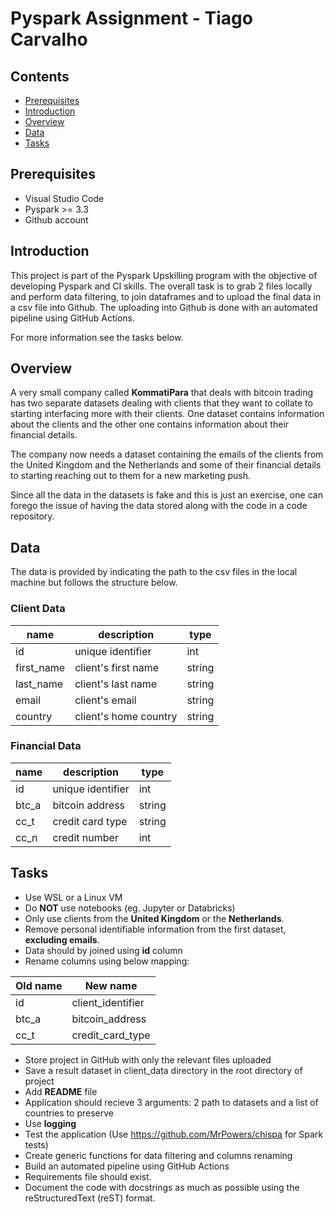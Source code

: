 # Pyspark Assignment - Tiago Carvalho

## Contents
* [Prerequisites](#pre)
* [Introduction](#intro)
* [Overview](#ov)
* [Data](#data)
* [Tasks](#tasks)

<a id="pre"></a>
## Prerequisites
* Visual Studio Code
* Pyspark >= 3.3
* Github account

<a id="intro"></a>
## Introduction
This project is part of the Pyspark Upskilling program with the objective of developing Pyspark and CI skills. The overall task is to grab 2 files locally and perform data filtering, to join dataframes and to upload the final data in a csv file into Github. The uploading into Github is done with an automated pipeline using GitHub Actions.

For more information see the tasks below.

<a id="ov"></a>
## Overview
A very small company called **KommatiPara** that deals with bitcoin trading has two separate datasets dealing with clients that they want to collate to starting interfacing more with their clients. One dataset contains information about the clients and the other one contains information about their financial details.

The company now needs a dataset containing the emails of the clients from the United Kingdom and the Netherlands and some of their financial details to starting reaching out to them for a new marketing push.

Since all the data in the datasets is fake and this is just an exercise, one can forego the issue of having the data stored along with the code in a code repository.

<a id="data"></a>
## Data
The data is provided by indicating the path to the csv files in the local machine but follows the structure below.

### Client Data
|name|description|type|
|--|--|--|
|id|unique identifier|int|
|first_name|client's first name|string|
|last_name|client's last name|string|
|email|client's email|string|
|country|client's home country|string|

### Financial Data
|name|description|type|
|--|--|--|
|id|unique identifier|int|
|btc_a|bitcoin address|string|
|cc_t|credit card type|string|
|cc_n|credit number|int|

<a id="tasks"></a>
## Tasks
* Use WSL or a Linux VM
* Do **NOT** use notebooks (eg. Jupyter or Databricks)
* Only use clients from the **United Kingdom** or the **Netherlands**.
* Remove personal identifiable information from the first dataset, **excluding emails**.
* Data should by joined using **id** column
* Rename columns using below mapping:

|Old name|New name|
|--|--|
|id|client_identifier|
|btc_a|bitcoin_address|
|cc_t|credit_card_type|

* Store project in GitHub with only the relevant files uploaded
* Save a result dataset in client_data directory in the root directory of project
* Add **README** file
* Application should recieve 3 arguments: 2 path to datasets and a list of countries to preserve
* Use **logging**
* Test the application (Use https://github.com/MrPowers/chispa for Spark tests)
* Create generic functions for data filtering and columns renaming
* Build an automated pipeline using GitHub Actions
* Requirements file should exist.
* Document the code with docstrings as much as possible using the reStructuredText (reST) format.


